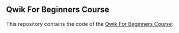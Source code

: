 
## Qwik For Beginners Course

This repository contains the code of the [Qwik For Beginners Course](https://qwikacademy.io/courses/qwik-course):
